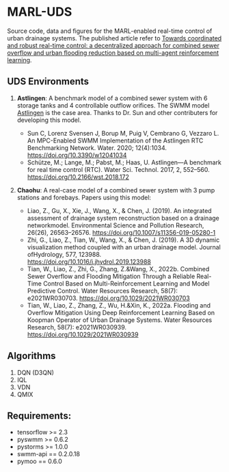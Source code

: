# MARL-UDS
Source code, data and figures for the MARL-enabled real-time control of urban drainage systems. The published article refer to [Towards coordinated and robust real-time control: a decentralized approach for combined sewer overflow and urban flooding reduction based on multi-agent reinforcement learning](https://authors.elsevier.com/c/1gI5s9pi-WQFd).

## UDS Environments
1. **Astlingen**: A benchmark model of a combined sewer system with 6 storage tanks and 4 controllable outflow orifices. The SWMM model [Astlingen](https://github.com/open-toolbox/SWMM-Astlingen) is the case area. Thanks to Dr. Sun and other contributers for developing this model.
    - Sun C, Lorenz Svensen J, Borup M, Puig V, Cembrano G, Vezzaro L. An MPC-Enabled SWMM Implementation of the Astlingen RTC Benchmarking Network. Water. 2020; 12(4):1034. https://doi.org/10.3390/w12041034
    - Schütze, M.; Lange, M.; Pabst, M.; Haas, U. Astlingen—A benchmark for real time control (RTC). Water Sci. Technol. 2017, 2, 552–560. https://doi.org/10.2166/wst.2018.172

2. **Chaohu**: A real-case model of a combined sewer system with 3 pump stations and forebays. Papers using this model:
    - Liao, Z., Gu, X., Xie, J., Wang, X., & Chen, J. (2019). An integrated assessment of drainage system reconstruction based on a drainage networkmodel. Environmental Science and Pollution Research, 26(26), 26563–26576. https://doi.org/10.1007/s11356-019-05280-1
    - Zhi, G., Liao, Z., Tian, W., Wang, X., & Chen, J. (2019). A 3D dynamic visualization method coupled with an urban drainage model. Journal ofHydrology, 577, 123988. https://doi.org/10.1016/j.jhydrol.2019.123988
    - Tian, W., Liao, Z., Zhi, G., Zhang, Z.&Wang, X., 2022b. Combined Sewer Overflow and Flooding Mitigation Through a Reliable Real-Time Control Based on Multi-Reinforcement Learning and Model Predictive Control. Water Resources Research, 58(7): e2021WR030703. https://doi.org/10.1029/2021WR030703
    - Tian, W., Liao, Z., Zhang, Z., Wu, H.&Xin, K., 2022a. Flooding and Overflow Mitigation Using Deep Reinforcement Learning Based on Koopman Operator of Urban Drainage Systems. Water Resources Research, 58(7): e2021WR030939. https://doi.org/10.1029/2021WR030939

## Algorithms
1. DQN (D3QN)
2. IQL
3. VDN
4. QMIX

## Requirements:
- tensorflow >= 2.3
- pyswmm >= 0.6.2
- pystorms >= 1.0.0
- swmm-api == 0.2.0.18
- pymoo == 0.6.0
